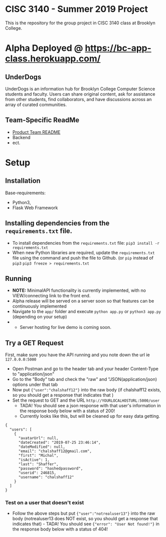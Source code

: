 # CISC 3140 - Summer 2019 Project
This is the repository for the group project in CISC 3140 class at Brooklyn College.
# Alpha Deployed @ https://bc-app-class.herokuapp.com/

## UnderDogs

UnderDogs is an information hub for Brooklyn College Computer Science students and faculty. Users can share original content, ask for assistance from other students, find collaborators, and have discussions across an array of curated communities.

## Team-Specific ReadMe
- [Product Team README](https://github.com/DataMascara/cisc3140-su19-project/blob/master/product/README.md)
- Backend
- ect.

# Setup

## Installation

Base-requirements: 
- Python3, 
- Flask Web Framework

## Installing dependencies from the `requirements.txt` file.

- To install dependencies from the `requirements.txt` file: 
```pip3 install -r requirements.txt```
- When new Python libraries are required, update the `requirements.txt` file using the command and push the file to Github. (or `pip` instead of `pip3`
```pip3 freeze > requirements.txt```

## Running

- **NOTE:** MinimalAPI functionality is currently implemented, with no VIEW/connecting link to the front end.
- Alpha release will be served on a server soon so that features can be continuously implemented
- Navigate to the `app/` folder and execute `python app.py` or `python3 app.py` (depending on your setup)
- 
    - Server hosting for live demo is coming soon.

## Try a GET Request

First, make sure you have the API running and you note down the url ie `127.0.0.0:5000`

- Open Postman and go to the header tab and your header Content-Type to "application/json"
- Go to the "Body" tab and check the "raw" and "JSON(application/json) options under that tab
- Now put `{"user":"chalshaff12"}` into the raw body (if chalshaff12 exists, so you should get a response that indicates that )
- Set the request to GET and the URL `http://YOURLOCALHOSTURL:5000/user` 
  - TADA! You should see a json response with that user's information in the response body below with a status of 200!
  - Currently looks like this, but will be cleaned up for easy data getting. 
``` 
{
  "users": [
    {
      "avatarUrl": null,
      "dateCreated": "2019-07-25 23:46:14",
      "dateModified": null,
      "email": "chalshaff12@gmail.com",
      "first": "Michal",
      "isActive": 1,
      "last": "Shaffer",
      "password": "hashedpassword",
      "userid": 246815,
      "username": "chalshaff12"
    }
  ]
}
```

### Test on a user that doesn't exist

- Follow the above steps but put `{"user":"notrealuser13"}` into the raw body (notrealuser13 does NOT exist, so you should get a response that indicates that) - TADA! You should see `{"error": "User Not found!"}` in the response body below with a status of 404!
